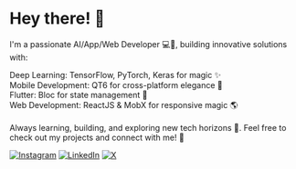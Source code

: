 # Hey there! 👋 <br>

I'm a passionate AI/App/Web Developer 💻🧠, building innovative solutions with:<br/>

Deep Learning: TensorFlow, PyTorch, Keras for magic ✨<br/>
Mobile Development: QT6 for cross-platform elegance 📱<br/>
Flutter: Bloc for state management 🎨<br/>
Web Development: ReactJS & MobX for responsive magic 🌎<br/><br/>
Always learning, building, and exploring new tech horizons 🌌. Feel free to check out my projects and connect with me! 🤝<br/>




[![Instagram](https://img.shields.io/badge/Instagram-%23E4405F.svg?style=for-the-badge&logo=Instagram&logoColor=white)](https://www.instagram.com/kathan_patel_26/) [![LinkedIn](https://img.shields.io/badge/linkedin-%230077B5.svg?style=for-the-badge&logo=linkedin&logoColor=white)](https://www.linkedin.com/in/kathanpatel403/) [![X](https://img.shields.io/badge/X-%23000000.svg?style=for-the-badge&logo=X&logoColor=white)](https://x.com/KathanPate403)
